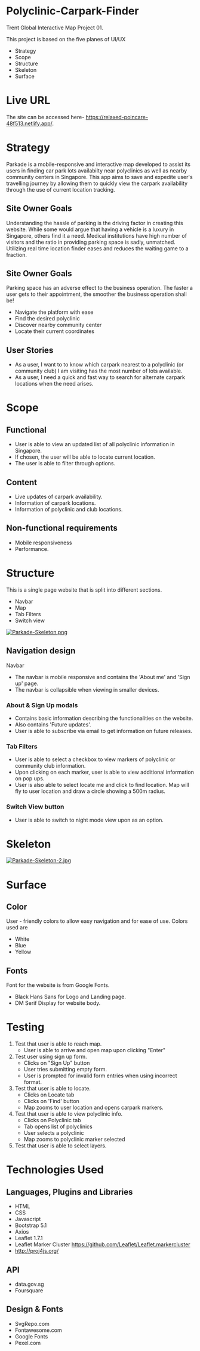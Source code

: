 # Polyclinic-Carpark-Finder
Trent Global Interactive Map Project 01.

This project is based on the five planes of UI/UX
- Strategy
- Scope
- Structure
- Skeleton
- Surface

# Live URL 
The site can be accessed here- https://relaxed-poincare-48f513.netlify.app/.


# Strategy 
Parkade is a mobile-responsive and interactive map developed to
assist its users in finding car park lots availabilty near polyclinics as
well as nearby community centers in Singapore. This app aims to
save and expedite user's travelling journey by allowing them to
quickly view the carpark availability through the use of current location
tracking.

## Site Owner Goals
Understanding the hassle of parking is the driving factor in creating
this website. While some would argue that having a vehicle is a
luxury in Singapore, others find it a need. Medical institutions have
high number of visitors and the ratio in providing parking space is
sadly, unmatched. Utilizing real time location finder eases and
reduces the waiting game to a fraction. 

## Site Owner Goals
Parking space has an adverse effect to the business operation. 
The faster a user gets to their appointment, the smoother the business operation shall be!
- Navigate the platform with ease
- Find the desired polyclinic
- Discover nearby community center
- Locate their current coordinates

## User Stories 
- As a user, I want to to know which carpark nearest to a polyclinic (or community club) I am visiting 
has the most number of lots available. 
- As a user, I need a quick and fast way to search for alternate carpark locations when the need arises.


<!-- Testing was done using chrome developer tool across iPhone X, Galaxy S5, iPad, iPad Pro, 13-inch MacBook Air -->

# Scope 
## Functional
- User is able to view an updated list of all polyclinic information in Singapore.
- If chosen, the user will be able to locate current location. 
- The user is able to filter through options. 

## Content 
- Live updates of carpark availability.
- Information of carpark locations.
- Information of polyclinic and club locations.

## Non-functional requirements
- Mobile responsiveness
- Performance. 

# Structure
This is a single page website that is split into different sections.

- Navbar
- Map
- Tab Filters
- Switch view

[![Parkade-Skeleton.png](https://i.postimg.cc/ZRkCr962/Parkade-Skeleton.png)](https://postimg.cc/wtVqzjfQ)

## Navigation design
Navbar
- The navbar is mobile responsive and contains the 'About me' and 'Sign up' page.
- The navbar is collapsible when viewing in smaller devices. 

### About & Sign Up modals
- Contains basic information describing the functionalities on the website.
- Also contains 'Future updates'.
- User is able to subscribe via email to get information on future releases.

### Tab Filters
- User is able to select a checkbox to view markers of polyclinic or community club information.
- Upon clicking on each marker, user is able to view additional information on pop ups. 
- User is also able to select locate me and click to find location. Map will fly to user location and draw a circle showing a 500m radius.

### Switch View button
- User is able to switch to night mode view upon as an option.

# Skeleton 

[![Parkade-Skeleton-2.jpg](https://i.postimg.cc/mDG7TppP/Parkade-Skeleton-2.jpg)](https://postimg.cc/HJBr2zgm)

# Surface
## Color
User - friendly colors to allow easy navigation and for ease of use. 
Colors used are 
 - White
 - Blue
 - Yellow 

## Fonts 
Font for the website is from Google Fonts. 
 - Black Hans Sans for Logo and Landing page.
 - DM Serif Display for website body. 

# Testing
1. Test that user is able to reach map. 
    - User is able to arrive and open map upon clicking "Enter" 
2. Test user using sign up form.
    - Clicks on "Sign Up" button
    - User tries submitting empty form. 
    - User is prompted for invalid form entries when using incorrect format.
3. Test that user is able to locate. 
    - Clicks on Locate tab
    - Clicks on 'Find' button
    - Map zooms to user location and opens carpark markers. 
4. Test that user is able to view polyclinic info.
    - Clicks on Polyclinic tab
    - Tab opens list of polyclinics
    - User selects a polyclinic
    - Map zooms to polyclinic marker selected 
5. Test that user is able to select layers.


# Technologies Used
## Languages, Plugins and Libraries
- HTML
- CSS
- Javascript
- Bootstrap 5.1
- Axios
- Leaflet 1.7.1
- Leaflet Marker Cluster https://github.com/Leaflet/Leaflet.markercluster
- http://proj4js.org/

## API
- data.gov.sg 
- Foursquare 

## Design & Fonts
- SvgRepo.com
- Fontawesome.com
- Google Fonts
- Pexel.com
